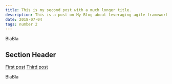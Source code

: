 ```yaml
---
title: This is my second post with a much longer title.
description: This is a post on My Blog about leveraging agile frameworks.
date: 2018-07-04
tags: number 2
---
```


BlaBla

## Section Header

<a href="/blog/firstpost.md">First post</a>
<a href="blog/thirdpost.md">Third post</a>

BlaBla
